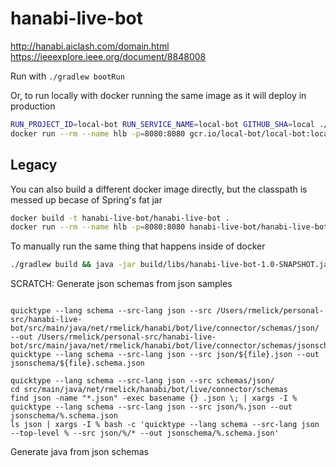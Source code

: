 # hanabi-live-bot

http://hanabi.aiclash.com/domain.html
https://ieeexplore.ieee.org/document/8848008

Run with `./gradlew bootRun`

Or, to run locally with docker running the same image as it will deploy in production
```bash
RUN_PROJECT_ID=local-bot RUN_SERVICE_NAME=local-bot GITHUB_SHA=local ./gradlew jibDockerBuild
docker run --rm --name hlb -p=8080:8080 gcr.io/local-bot/local-bot:local
```

## Legacy
You can also build a different docker image directly, but the classpath is messed up becase
of Spring's fat jar
```bash
docker build -t hanabi-live-bot/hanabi-live-bot .
docker run --rm --name hlb -p=8080:8080 hanabi-live-bot/hanabi-live-bot
```

To manually run the same thing that happens inside of docker
```bash
./gradlew build && java -jar build/libs/hanabi-live-bot-1.0-SNAPSHOT.jar
```

SCRATCH: Generate json schemas from json samples
```shell script

quicktype --lang schema --src-lang json --src /Users/rmelick/personal-src/hanabi-live-bot/src/main/java/net/rmelick/hanabi/bot/live/connector/schemas/json/ --out /Users/rmelick/personal-src/hanabi-live-bot/src/main/java/net/rmelick/hanabi/bot/live/connector/schemas/jsonschema
quicktype --lang schema --src-lang json --src json/${file}.json --out jsonschema/${file}.schema.json

quicktype --lang schema --src-lang json --src schemas/json/
cd src/main/java/net/rmelick/hanabi/bot/live/connector/schemas
find json -name "*.json" -exec basename {} .json \; | xargs -I % quicktype --lang schema --src-lang json --src json/%.json --out jsonschema/%.schema.json
ls json | xargs -I % bash -c 'quicktype --lang schema --src-lang json --top-level % --src json/%/* --out jsonschema/%.schema.json'
```

Generate java from json schemas
```
```